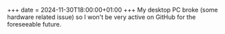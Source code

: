 +++
date = 2024-11-30T18:00:00+01:00
+++
My desktop PC broke (some hardware related issue) so I won't be very active on GitHub for the foreseeable future.
